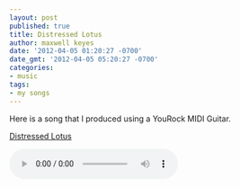```yaml
---
layout: post
published: true
title: Distressed Lotus
author: maxwell keyes
date: '2012-04-05 01:20:27 -0700'
date_gmt: '2012-04-05 05:20:27 -0700'
categories:
- music
tags:
- my songs
---
```


Here is a song that I produced using a YouRock MIDI Guitar.

[Distressed Lotus](./distressed-lotus.mp3)

<audio controls>
  <source src="./distressed-lotus.mp3" type="audio/mpeg">
Your browser does not support the audio element.
</audio>

